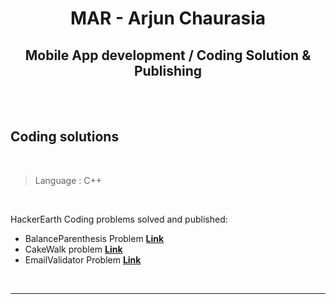 <div align="center">
        
# MAR - Arjun Chaurasia

## Mobile App development / Coding Solution & Publishing

</div>

<br>
<br>

## Coding solutions 

<br>


> Language : C++

<br>

HackerEarth Coding problems solved and published:

- BalanceParenthesis Problem 
[**Link**](https://github.com/arjunnoob/mar/blob/main/BalanceParenthesis.java)
- CakeWalk problem
[**Link**](https://github.com/arjunnoob/mar/blob/main/CakeWalk.java)
- EmailValidator Problem
[**Link**](https://github.com/arjunnoob/mar/blob/main/EmailValidator.java)

<br>
 
___ 
